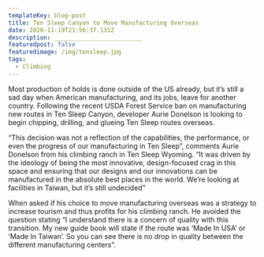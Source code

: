 ```yaml
---
templateKey: blog-post
title: Ten Sleep Canyon to Move Manufacturing Overseas
date: 2020-11-19T21:56:37.131Z
description: _________________________
featuredpost: false
featuredimage: /img/tensleep.jpg
tags:
  - Climbing
---
```

Most production of holds is done outside of the US already, but it’s still a sad day when American manufacturing, and its jobs, leave for another country. Following the recent USDA Forest Service ban on manufacturing new routes in Ten Sleep Canyon, developer Aurie Donelson is looking to begin chipping, drilling, and glueing Ten Sleep routes overseas.



“This decision was not a reflection of the capabilities, the performance, or even the progress of our manufacturing in Ten Sleep”, comments Aurie Donelson from his climbing ranch in Ten Sleep Wyoming. “It was driven by the ideology of being the most innovative, design-focused crag in this space and ensuring that our designs and our innovations can be manufactured in the absolute best places in the world. We’re looking at facilities in Taiwan, but it’s still undecided”



When asked if his choice to move manufacturing overseas was a strategy to increase tourism and thus profits for his climbing ranch. He avoided the question stating “I understand there is a concern of quality with this transition. My new guide book will state if the route was ‘Made In USA’ or ‘Made In Taiwan’. So you can see there is no drop in quality between the different manufacturing centers”.